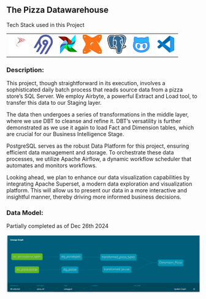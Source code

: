 <h2>The Pizza Datawarehouse </h2>
<p>Tech Stack used in this Project</p>
<div style="text-align: center;">
  <table>
    <tr>
      <td align="center"><img src="./logo/microsoft-sql-server-log.png" width="50"/></td>
      <td align="center"><img src="./logo/airbyte-logo.png" width="50"/></td>
      <td align="center"><img src="./logo/airflow-svgrepo-com.png" width="50"/></td>
      <td align="center"><img src="./logo/dbt-svgrepo-com.png" width="50"/></td>
      <td align="center"><img src="./logo/postgresql-svgrepo-com.png" width="50"/></td>
      <td align="center"><img src="./logo/github-svgrepo-com.png" width="50"/></td>
      <td align="center"><img src="./logo/vscode-svgrepo-com.png" width="50"/></td>
    </tr>
  </table>
</div>

<h3>Description:</h3>
<p>This project, though straightforward in its execution, involves a sophisticated daily batch process that reads source data from a pizza store’s SQL Server. We employ Airbyte, a powerful Extract and Load tool, to transfer this data to our Staging layer.

The data then undergoes a series of transformations in the middle layer, where we use DBT to cleanse and refine it. DBT’s versatility is further demonstrated as we use it again to load Fact and Dimension tables, which are crucial for our Business Intelligence Stage.

PostgreSQL serves as the robust Data Platform for this project, ensuring efficient data management and storage. To orchestrate these data processes, we utilize Apache Airflow, a dynamic workflow scheduler that automates and monitors workflows.

Looking ahead, we plan to enhance our data visualization capabilities by integrating Apache Superset, a modern data exploration and visualization platform. This will allow us to present our data in a more interactive and insightful manner, thereby driving more informed business decisions. </p>

<h3>Data Model:</h3>
<p>Partially completed as of Dec 26th 2024</p>

![Data Lineage](./logo/DataModel.png)